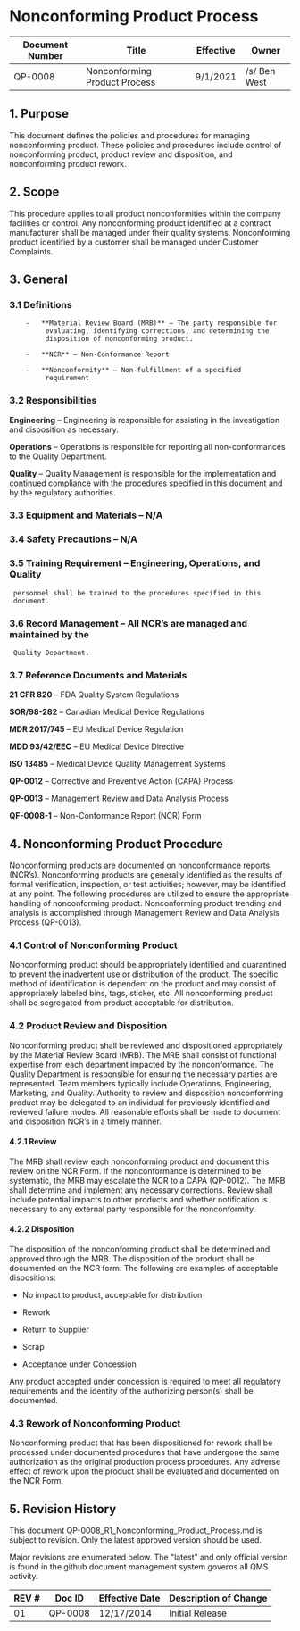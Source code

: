 # Nonconforming Product Process

Document Number|Title|Effective|Owner
---------------|-------------------------------------|----|-----
QP-0008|Nonconforming Product Process|9/1/2021|/s/ Ben West

## 1.  **Purpose**

 This document defines the policies and procedures for managing
 nonconforming product. These policies and procedures include control
 of nonconforming product, product review and disposition, and
 nonconforming product rework.

## 2.  **Scope**

 This procedure applies to all product nonconformities within the
 company facilities or control. Any nonconforming product identified at
 a contract manufacturer shall be managed under their quality systems.
 Nonconforming product identified by a customer shall be managed under
 Customer Complaints.

## 3.  **General**

### 3.1  **Definitions**

        -   **Material Review Board (MRB)** – The party responsible for
             evaluating, identifying corrections, and determining the
             disposition of nonconforming product.

        -   **NCR** – Non-Conformance Report

        -   **Nonconformity** – Non-fulfillment of a specified
             requirement

### 3.2  **Responsibilities**

 **Engineering** – Engineering is responsible for assisting in the
 investigation and disposition as necessary.

 **Operations** – Operations is responsible for reporting all
 non-conformances to the Quality Department.

 **Quality** – Quality Management is responsible for the implementation
 and continued compliance with the procedures specified in this
 document and by the regulatory authorities.

### 3.3  **Equipment and Materials** – N/A

### 3.4  **Safety Precautions** – N/A

### 3.5  **Training Requirement** – Engineering, Operations, and Quality
     personnel shall be trained to the procedures specified in this
     document.

### 3.6  **Record Management** – All NCR’s are managed and maintained by the
     Quality Department.

### 3.7  **Reference Documents and Materials**

 **21 CFR 820** – FDA Quality System Regulations

 **SOR/98-282** – Canadian Medical Device Regulations

 **MDR 2017/745** – EU Medical Device Regulation

 **MDD 93/42/EEC** – EU Medical Device Directive

 **ISO 13485** – Medical Device Quality Management Systems

 **QP-0012** – Corrective and Preventive Action (CAPA) Process

 **QP-0013** – Management Review and Data Analysis Process

 **QF-0008-1** – Non-Conformance Report (NCR) Form

## 4.  **Nonconforming Product Procedure**

 Nonconforming products are documented on nonconformance reports
 (NCR’s). Nonconforming products are generally identified as the
 results of formal verification, inspection, or test activities;
 however, may be identified at any point. The following procedures are
 utilized to ensure the appropriate handling of nonconforming product.
 Nonconforming product trending and analysis is accomplished through
 Management Review and Data Analysis Process (QP-0013).

### 4.1  **Control of Nonconforming Product**

 Nonconforming product should be appropriately identified and
 quarantined to prevent the inadvertent use or distribution of the
 product. The specific method of identification is dependent on the
 product and may consist of appropriately labeled bins, tags, sticker,
 etc. All nonconforming product shall be segregated from product
 acceptable for distribution.

### 4.2  **Product Review and Disposition**

 Nonconforming product shall be reviewed and dispositioned
 appropriately by the Material Review Board (MRB). The MRB shall
 consist of functional expertise from each department impacted by the
 nonconformance. The Quality Department is responsible for ensuring the
 necessary parties are represented. Team members typically include
 Operations, Engineering, Marketing, and Quality. Authority to review
 and disposition nonconforming product may be delegated to an
 individual for previously identified and reviewed failure modes. All
 reasonable efforts shall be made to document and disposition NCR’s in
 a timely manner.

#### 4.2.1 **Review**

 The MRB shall review each nonconforming product and document this
 review on the NCR Form. If the nonconformance is determined to be
 systematic, the MRB may escalate the NCR to a CAPA (QP-0012). The MRB
 shall determine and implement any necessary corrections. Review shall
 include potential impacts to other products and whether notification
 is necessary to any external party responsible for the nonconformity.

#### 4.2.2  **Disposition**

 The disposition of the nonconforming product shall be determined and
 approved through the MRB. The disposition of the product shall be
 documented on the NCR form. The following are examples of acceptable
 dispositions:

-   No impact to product, acceptable for distribution

-   Rework

-   Return to Supplier

-   Scrap

-   Acceptance under Concession

 Any product accepted under concession is required to meet all
 regulatory requirements and the identity of the authorizing person(s)
 shall be documented.

### 4.3  **Rework of Nonconforming Product**

 Nonconforming product that has been dispositioned for rework shall be
 processed under documented procedures that have undergone the same
 authorization as the original production process procedures. Any
 adverse effect of rework upon the product shall be evaluated and
 documented on the NCR Form.

## 5.      Revision History

This document  QP-0008_R1_Nonconforming_Product_Process.md
is subject to revision. Only the latest approved version should be used.

Major revisions are enumerated below.
The "latest" and only official version is found in the github document management system governs all QMS activity.

REV #|Doc ID|Effective Date|Description of Change
-----|------|--------------|---------------------
01   | QP-0008|12/17/2014|Initial Release

